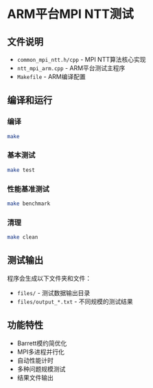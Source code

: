 # ARM平台MPI NTT测试

## 文件说明

- `common_mpi_ntt.h/cpp` - MPI NTT算法核心实现
- `ntt_mpi_arm.cpp` - ARM平台测试主程序
- `Makefile` - ARM编译配置

## 编译和运行

### 编译
```bash
make
```

### 基本测试
```bash
make test
```

### 性能基准测试
```bash
make benchmark
```

### 清理
```bash
make clean
```

## 测试输出

程序会生成以下文件夹和文件：
- `files/` - 测试数据输出目录
- `files/output_*.txt` - 不同规模的测试结果

## 功能特性

- Barrett模约简优化
- MPI多进程并行化
- 自动性能计时
- 多种问题规模测试
- 结果文件输出 